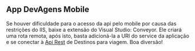 ## App DevAgens Mobile
  Se houver dificuldade para o acesso da api pelo mobile por causa das restrições do IIS, baixe a extensão do Visual Studio: Conveyor. Ele criará uma rota remota,
  após isto, basta adicioná-la a URI do service da aplicação e se conectar à [Api Rest](https://github.com/Onirvanico/RestApiDestino) de Destinos para viagem. Boa diversão!
